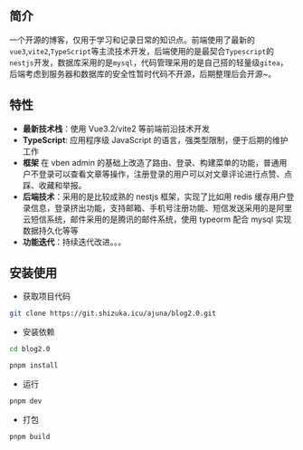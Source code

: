 ## 简介

一个开源的博客，仅用于学习和记录日常的知识点。前端使用了最新的`vue3`,`vite2`,`TypeScript`等主流技术开发，后端使用的是最契合`Typescript`的`nestjs`开发，数据库采用的是`mysql`，代码管理采用的是自己搭的轻量级`gitea`，后端考虑到服务器和数据库的安全性暂时代码不开源，后期整理后会开源~。

## 特性

- **最新技术栈**：使用 Vue3.2/vite2 等前端前沿技术开发
- **TypeScript**: 应用程序级 JavaScript 的语言，强类型限制，便于后期的维护工作
- **框架** 在 vben admin 的基础上改造了路由、登录、构建菜单的功能，普通用户不登录可以查看文章等操作，注册登录的用户可以对文章评论进行点赞、点踩、收藏和举报。
- **后端技术**：采用的是比较成熟的 nestjs 框架，实现了比如用 redis 缓存用户登录信息，登录挤出功能，支持邮箱、手机号注册功能、短信发送采用的是阿里云短信系统，邮件采用的是腾讯的邮件系统，使用 typeorm 配合 mysql 实现数据持久化等等
- **功能迭代**：持续迭代改进。。。

## 安装使用

- 获取项目代码

```bash
git clone https://git.shizuka.icu/ajuna/blog2.0.git
```

- 安装依赖

```bash
cd blog2.0

pnpm install

```

- 运行

```bash
pnpm dev
```

- 打包

```bash
pnpm build
```
